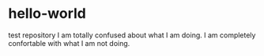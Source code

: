 # hello-world
test repository
I am totally confused about what I am doing.
I am completely confortable with what I am not doing.


